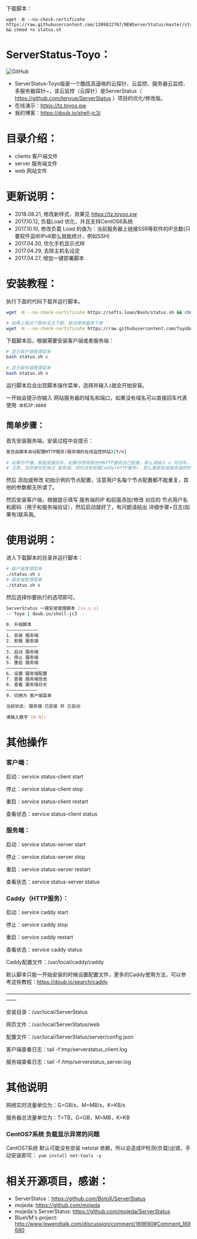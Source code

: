 #
下载脚本：
```
wget -N --no-check-certificate https://raw.githubusercontent.com/1309822767/NEWServerStatus/master/status.sh && chmod +x status.sh
```


# ServerStatus-Toyo： 

![GitHub](https://img.shields.io/github/license/mashape/apistatus.svg)

* ServerStatus-Toyo版是一个酷炫高逼格的云探针、云监控、服务器云监控、多服务器探针~，该云监控（云探针）是ServerStatus（ https://github.com/tenyue/ServerStatus ）项目的优化/修改版。
* 在线演示：https://tz.toyoo.pw    
* 我的博客：https://doub.io/shell-jc3/

# 目录介绍：

* clients  客户端文件
* server   服务端文件
* web      网站文件  

# 更新说明：

* 2018.08.21, 修改新样式，效果见 https://tz.toyoo.pw  
* 2017.10.12, 负载Load 优化，并且支持CentOS6系统
* 2017.10.10, 修改负载 Load 的值为：当前服务器上链接SSR等软件的IP总数(只要软件监听IPv6那么就能统计，例如SSH)
* 2017.04.30, 优化手机显示式样
* 2017.04.29, 去除主机名设定
* 2017.04.27, 增加一键部署脚本

# 安装教程：     

执行下面的代码下载并运行脚本。
``` bash
wget -N --no-check-certificate https://softs.loan/Bash/status.sh && chmod +x status.sh

# 如果上面这个脚本无法下载，尝试使用备用下载：
wget -N --no-check-certificate https://raw.githubusercontent.com/ToyoDAdoubi/doubi/master/status.sh && chmod +x status.sh
```
下载脚本后，根据需要安装客户端或者服务端：
``` bash
# 显示客户端管理菜单
bash status.sh c
 
# 显示服务端管理菜单
bash status.sh s
```
运行脚本后会出现脚本操作菜单，选择并输入` 1 `就会开始安装。

一开始会提示你输入 网站服务器的域名和端口，如果没有域名可以直接回车代表使用` 本机IP:8888`

## 简单步骤：

首先安装服务端，安装过程中会提示：

``` bash
是否由脚本自动配置HTTP服务(服务端的在线监控网站)[Y/n]
 
# 如果你不懂，那就直接回车，如果你想用其他的HTTP服务自己配置，那么请输入 n 并回车。
# 注意，当你曾经安装过 服务端，同时没有卸载Caddy(HTTP服务)，那么重新安装服务端的时候，请输入 n 并回车。
```

然后 添加或修改 初始示例的节点配置，注意用户名每个节点配置都不能重复，其他的参数都无所谓了。

然后安装客户端，根据提示填写 服务端的IP 和前面添加/修改 对应的 节点用户名和密码（用于和服务端验证），然后启动就好了，有问题请贴出 详细步骤+日志(如果有)联系我。

# 使用说明：

进入下载脚本的目录并运行脚本：

``` bash
# 客户端管理菜单
./status.sh c
# 服务端管理菜单
./status.sh s
```

然后选择你要执行的选项即可。

``` bash
ServerStatus 一键安装管理脚本 [vx.x.x]
-- Toyo | doub.io/shell-jc3 --
 
0. 升级脚本
————————————
1. 安装 服务端
2. 卸载 服务端
————————————
3. 启动 服务端
4. 停止 服务端
5. 重启 服务端
————————————
6. 设置 服务端配置
7. 查看 服务端信息
8. 查看 服务端日志
————————————
9. 切换为 客户端菜单
 
当前状态: 服务端 已安装 并 已启动
 
请输入数字 [0-9]:
```
# 其他操作

### 客户端：

启动：service status-client start

停止：service status-client stop

重启：service status-client restart

查看状态：service status-client status

### 服务端：

启动：service status-server start

停止：service status-server stop

重启：service status-server restart

查看状态：service status-server status

### Caddy（HTTP服务）：

启动：service caddy start

停止：service caddy stop

重启：service caddy restart

查看状态：service caddy status

Caddy配置文件：/usr/local/caddy/caddy

默认脚本只能一开始安装的时候设置配置文件，更多的Caddy使用方法，可以参考这些教程：https://doub.io/search/caddy

——————————————————————————————————————

安装目录：/usr/local/ServerStatus

网页文件：/usr/local/ServerStatus/web

配置文件：/usr/local/ServerStatus/server/config.json

客户端查看日志：tail -f tmp/serverstatus_client.log

服务端查看日志：tail -f /tmp/serverstatus_server.log

# 其他说明

网络实时流量单位为：G=GB/s，M=MB/s，K=KB/s

服务器总流量单位为：T=TB，G=GB，M=MB，K=KB

### CentOS7系统 负载显示异常的问题

CentOS7系统 默认可能没有安装 netstat 依赖，所以会造成IP检测(负载)出错，手动安装即可：
`yum install net-tools -y `

# 相关开源项目，感谢： 

* ServerStatus：https://github.com/BotoX/ServerStatus
* mojeda: https://github.com/mojeda 
* mojeda's ServerStatus: https://github.com/mojeda/ServerStatus
* BlueVM's project: http://www.lowendtalk.com/discussion/comment/169690#Comment_169690
